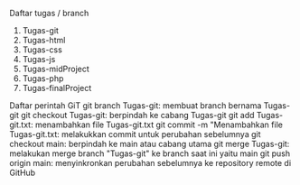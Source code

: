 Daftar tugas / branch
1. Tugas-git
2. Tugas-html
3. Tugas-css
4. Tugas-js
5. Tugas-midProject
6. Tugas-php
7. Tugas-finalProject
   
Daftar perintah GiT
git branch Tugas-git: membuat branch bernama Tugas-git
git checkout Tugas-git: berpindah ke cabang Tugas-git
git add Tugas-git.txt: menambahkan file Tugas-git.txt
git commit -m "Menambahkan file Tugas-git.txt: melakukkan commit untuk perubahan sebelumnya
git checkout main: berpindah ke main atau cabang utama
git merge Tugas-git: melakukan merge branch "Tugas-git" ke branch saat ini yaitu main
git push origin main: menyinkronkan perubahan sebelumnya ke repository remote di GitHub
